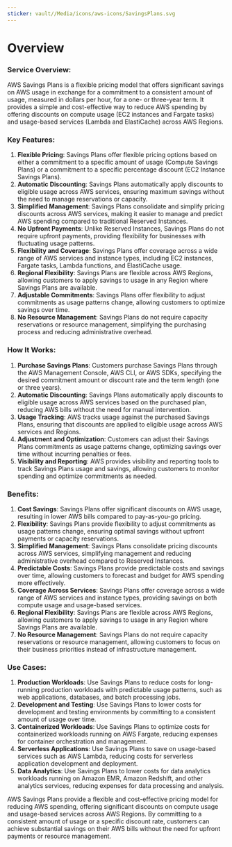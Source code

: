 ```yaml
---
sticker: vault//Media/icons/aws-icons/SavingsPlans.svg
---
```

# Overview

### Service Overview:

AWS Savings Plans is a flexible pricing model that offers significant savings on AWS usage in exchange for a commitment to a consistent amount of usage, measured in dollars per hour, for a one- or three-year term. It provides a simple and cost-effective way to reduce AWS spending by offering discounts on compute usage (EC2 instances and Fargate tasks) and usage-based services (Lambda and ElastiCache) across AWS Regions.

### Key Features:

1. **Flexible Pricing**: Savings Plans offer flexible pricing options based on either a commitment to a specific amount of usage (Compute Savings Plans) or a commitment to a specific percentage discount (EC2 Instance Savings Plans).
2. **Automatic Discounting**: Savings Plans automatically apply discounts to eligible usage across AWS services, ensuring maximum savings without the need to manage reservations or capacity.
3. **Simplified Management**: Savings Plans consolidate and simplify pricing discounts across AWS services, making it easier to manage and predict AWS spending compared to traditional Reserved Instances.
4. **No Upfront Payments**: Unlike Reserved Instances, Savings Plans do not require upfront payments, providing flexibility for businesses with fluctuating usage patterns.
5. **Flexibility and Coverage**: Savings Plans offer coverage across a wide range of AWS services and instance types, including EC2 instances, Fargate tasks, Lambda functions, and ElastiCache usage.
6. **Regional Flexibility**: Savings Plans are flexible across AWS Regions, allowing customers to apply savings to usage in any Region where Savings Plans are available.
7. **Adjustable Commitments**: Savings Plans offer flexibility to adjust commitments as usage patterns change, allowing customers to optimize savings over time.
8. **No Resource Management**: Savings Plans do not require capacity reservations or resource management, simplifying the purchasing process and reducing administrative overhead.

### How It Works:

1. **Purchase Savings Plans**: Customers purchase Savings Plans through the AWS Management Console, AWS CLI, or AWS SDKs, specifying the desired commitment amount or discount rate and the term length (one or three years).
2. **Automatic Discounting**: Savings Plans automatically apply discounts to eligible usage across AWS services based on the purchased plan, reducing AWS bills without the need for manual intervention.
3. **Usage Tracking**: AWS tracks usage against the purchased Savings Plans, ensuring that discounts are applied to eligible usage across AWS services and Regions.
4. **Adjustment and Optimization**: Customers can adjust their Savings Plans commitments as usage patterns change, optimizing savings over time without incurring penalties or fees.
5. **Visibility and Reporting**: AWS provides visibility and reporting tools to track Savings Plans usage and savings, allowing customers to monitor spending and optimize commitments as needed.

### Benefits:

1. **Cost Savings**: Savings Plans offer significant discounts on AWS usage, resulting in lower AWS bills compared to pay-as-you-go pricing.
2. **Flexibility**: Savings Plans provide flexibility to adjust commitments as usage patterns change, ensuring optimal savings without upfront payments or capacity reservations.
3. **Simplified Management**: Savings Plans consolidate pricing discounts across AWS services, simplifying management and reducing administrative overhead compared to Reserved Instances.
4. **Predictable Costs**: Savings Plans provide predictable costs and savings over time, allowing customers to forecast and budget for AWS spending more effectively.
5. **Coverage Across Services**: Savings Plans offer coverage across a wide range of AWS services and instance types, providing savings on both compute usage and usage-based services.
6. **Regional Flexibility**: Savings Plans are flexible across AWS Regions, allowing customers to apply savings to usage in any Region where Savings Plans are available.
7. **No Resource Management**: Savings Plans do not require capacity reservations or resource management, allowing customers to focus on their business priorities instead of infrastructure management.

### Use Cases:

1. **Production Workloads**: Use Savings Plans to reduce costs for long-running production workloads with predictable usage patterns, such as web applications, databases, and batch processing jobs.
2. **Development and Testing**: Use Savings Plans to lower costs for development and testing environments by committing to a consistent amount of usage over time.
3. **Containerized Workloads**: Use Savings Plans to optimize costs for containerized workloads running on AWS Fargate, reducing expenses for container orchestration and management.
4. **Serverless Applications**: Use Savings Plans to save on usage-based services such as AWS Lambda, reducing costs for serverless application development and deployment.
5. **Data Analytics**: Use Savings Plans to lower costs for data analytics workloads running on Amazon EMR, Amazon Redshift, and other analytics services, reducing expenses for data processing and analysis.

AWS Savings Plans provide a flexible and cost-effective pricing model for reducing AWS spending, offering significant discounts on compute usage and usage-based services across AWS Regions. By committing to a consistent amount of usage or a specific discount rate, customers can achieve substantial savings on their AWS bills without the need for upfront payments or resource management.